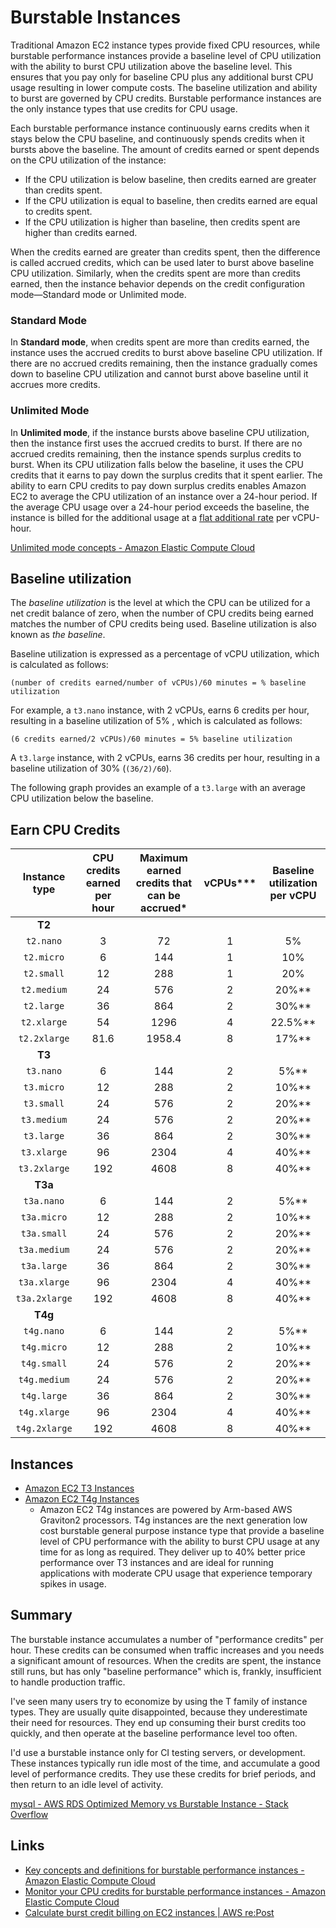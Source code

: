 # Burstable Instances

Traditional Amazon EC2 instance types provide fixed CPU resources, while burstable performance instances provide a baseline level of CPU utilization with the ability to burst CPU utilization above the baseline level. This ensures that you pay only for baseline CPU plus any additional burst CPU usage resulting in lower compute costs. The baseline utilization and ability to burst are governed by CPU credits. Burstable performance instances are the only instance types that use credits for CPU usage.

Each burstable performance instance continuously earns credits when it stays below the CPU baseline, and continuously spends credits when it bursts above the baseline. The amount of credits earned or spent depends on the CPU utilization of the instance:

- If the CPU utilization is below baseline, then credits earned are greater than credits spent.
- If the CPU utilization is equal to baseline, then credits earned are equal to credits spent.
- If the CPU utilization is higher than baseline, then credits spent are higher than credits earned.

When the credits earned are greater than credits spent, then the difference is called accrued credits, which can be used later to burst above baseline CPU utilization. Similarly, when the credits spent are more than credits earned, then the instance behavior depends on the credit configuration mode—Standard mode or Unlimited mode.

### Standard Mode

In **Standard mode**, when credits spent are more than credits earned, the instance uses the accrued credits to burst above baseline CPU utilization. If there are no accrued credits remaining, then the instance gradually comes down to baseline CPU utilization and cannot burst above baseline until it accrues more credits.

### Unlimited Mode

In **Unlimited mode**, if the instance bursts above baseline CPU utilization, then the instance first uses the accrued credits to burst. If there are no accrued credits remaining, then the instance spends surplus credits to burst. When its CPU utilization falls below the baseline, it uses the CPU credits that it earns to pay down the surplus credits that it spent earlier. The ability to earn CPU credits to pay down surplus credits enables Amazon EC2 to average the CPU utilization of an instance over a 24-hour period. If the average CPU usage over a 24-hour period exceeds the baseline, the instance is billed for the additional usage at a [flat additional rate](https://aws.amazon.com/ec2/pricing/on-demand/#T2.2FT3.2FT4g_Unlimited_Mode_Pricing) per vCPU-hour.

[Unlimited mode concepts - Amazon Elastic Compute Cloud](https://docs.aws.amazon.com/AWSEC2/latest/UserGuide/burstable-performance-instances-unlimited-mode-concepts.html)

## Baseline utilization

The _baseline utilization_ is the level at which the CPU can be utilized for a net credit balance of zero, when the number of CPU credits being earned matches the number of CPU credits being used. Baseline utilization is also known as _the baseline_.

Baseline utilization is expressed as a percentage of vCPU utilization, which is calculated as follows:

`(number of credits earned/number of vCPUs)/60 minutes = % baseline utilization`

For example, a `t3.nano` instance, with 2 vCPUs, earns 6 credits per hour, resulting in a baseline utilization of 5% , which is calculated as follows:

`(6 credits earned/2 vCPUs)/60 minutes = 5% baseline utilization`

A `t3.large` instance, with 2 vCPUs, earns 36 credits per hour, resulting in a baseline utilization of 30% (`(36/2)/60`).

The following graph provides an example of a `t3.large` with an average CPU utilization below the baseline.

## Earn CPU Credits

| Instance type | CPU credits earned per hour | Maximum earned credits that can be accrued* | vCPUs*** | Baseline utilization per vCPU |
| :-----------: | :-------------------------: | :-----------------------------------------: | :------: | :---------------------------: |
|    **T2**     |                             |                                             |          |                               |
|   `t2.nano`   |              3              |                     72                      |    1     |              5%               |
|  `t2.micro`   |              6              |                     144                     |    1     |              10%              |
|  `t2.small`   |             12              |                     288                     |    1     |              20%              |
|  `t2.medium`  |             24              |                     576                     |    2     |             20%**             |
|  `t2.large`   |             36              |                     864                     |    2     |             30%**             |
|  `t2.xlarge`  |             54              |                    1296                     |    4     |            22.5%**            |
| `t2.2xlarge`  |            81.6             |                   1958.4                    |    8     |             17%**             |
|    **T3**     |                             |                                             |          |                               |
|   `t3.nano`   |              6              |                     144                     |    2     |             5%**              |
|  `t3.micro`   |             12              |                     288                     |    2     |             10%**             |
|  `t3.small`   |             24              |                     576                     |    2     |             20%**             |
|  `t3.medium`  |             24              |                     576                     |    2     |             20%**             |
|  `t3.large`   |             36              |                     864                     |    2     |             30%**             |
|  `t3.xlarge`  |             96              |                    2304                     |    4     |             40%**             |
| `t3.2xlarge`  |             192             |                    4608                     |    8     |             40%**             |
|    **T3a**    |                             |                                             |          |                               |
|  `t3a.nano`   |              6              |                     144                     |    2     |             5%**              |
|  `t3a.micro`  |             12              |                     288                     |    2     |             10%**             |
|  `t3a.small`  |             24              |                     576                     |    2     |             20%**             |
| `t3a.medium`  |             24              |                     576                     |    2     |             20%**             |
|  `t3a.large`  |             36              |                     864                     |    2     |             30%**             |
| `t3a.xlarge`  |             96              |                    2304                     |    4     |             40%**             |
| `t3a.2xlarge` |             192             |                    4608                     |    8     |             40%**             |
|    **T4g**    |                             |                                             |          |                               |
|  `t4g.nano`   |              6              |                     144                     |    2     |             5%**              |
|  `t4g.micro`  |             12              |                     288                     |    2     |             10%**             |
|  `t4g.small`  |             24              |                     576                     |    2     |             20%**             |
| `t4g.medium`  |             24              |                     576                     |    2     |             20%**             |
|  `t4g.large`  |             36              |                     864                     |    2     |             30%**             |
| `t4g.xlarge`  |             96              |                    2304                     |    4     |             40%**             |
| `t4g.2xlarge` |             192             |                    4608                     |    8     |             40%**             |

## Instances

- [Amazon EC2 T3 Instances](https://aws.amazon.com/ec2/instance-types/t3/)
- [Amazon EC2 T4g Instances](https://aws.amazon.com/ec2/instance-types/t4/)
    - Amazon EC2 T4g instances are powered by Arm-based AWS Graviton2 processors. T4g instances are the next generation low cost burstable general purpose instance type that provide a baseline level of CPU performance with the ability to burst CPU usage at any time for as long as required. They deliver up to 40% better price performance over T3 instances and are ideal for running applications with moderate CPU usage that experience temporary spikes in usage.

## Summary

The burstable instance accumulates a number of "performance credits" per hour. These credits can be consumed when traffic increases and you needs a significant amount of resources. When the credits are spent, the instance still runs, but has only "baseline performance" which is, frankly, insufficient to handle production traffic.

I've seen many users try to economize by using the T family of instance types. They are usually quite disappointed, because they underestimate their need for resources. They end up consuming their burst credits too quickly, and then operate at the baseline performance level too often.

I'd use a burstable instance only for CI testing servers, or development. These instances typically run idle most of the time, and accumulate a good level of performance credits. They use these credits for brief periods, and then return to an idle level of activity.

[mysql - AWS RDS Optimized Memory vs Burstable Instance - Stack Overflow](https://stackoverflow.com/questions/72622547/aws-rds-optimized-memory-vs-burstable-instance)

## Links

- [Key concepts and definitions for burstable performance instances - Amazon Elastic Compute Cloud](https://docs.aws.amazon.com/AWSEC2/latest/UserGuide/burstable-credits-baseline-concepts.html)
- [Monitor your CPU credits for burstable performance instances - Amazon Elastic Compute Cloud](https://docs.aws.amazon.com/AWSEC2/latest/UserGuide/burstable-performance-instances-monitoring-cpu-credits.html)
- [Calculate burst credit billing on EC2 instances | AWS re:Post](https://repost.aws/knowledge-center/ec2-calculate-burst-credit-billing)
